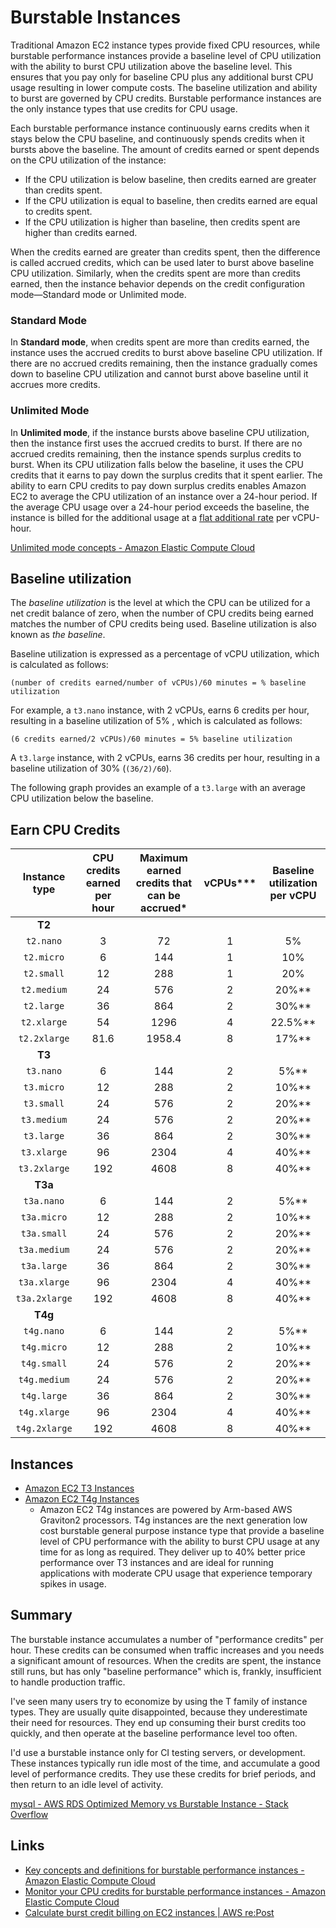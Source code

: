 # Burstable Instances

Traditional Amazon EC2 instance types provide fixed CPU resources, while burstable performance instances provide a baseline level of CPU utilization with the ability to burst CPU utilization above the baseline level. This ensures that you pay only for baseline CPU plus any additional burst CPU usage resulting in lower compute costs. The baseline utilization and ability to burst are governed by CPU credits. Burstable performance instances are the only instance types that use credits for CPU usage.

Each burstable performance instance continuously earns credits when it stays below the CPU baseline, and continuously spends credits when it bursts above the baseline. The amount of credits earned or spent depends on the CPU utilization of the instance:

- If the CPU utilization is below baseline, then credits earned are greater than credits spent.
- If the CPU utilization is equal to baseline, then credits earned are equal to credits spent.
- If the CPU utilization is higher than baseline, then credits spent are higher than credits earned.

When the credits earned are greater than credits spent, then the difference is called accrued credits, which can be used later to burst above baseline CPU utilization. Similarly, when the credits spent are more than credits earned, then the instance behavior depends on the credit configuration mode—Standard mode or Unlimited mode.

### Standard Mode

In **Standard mode**, when credits spent are more than credits earned, the instance uses the accrued credits to burst above baseline CPU utilization. If there are no accrued credits remaining, then the instance gradually comes down to baseline CPU utilization and cannot burst above baseline until it accrues more credits.

### Unlimited Mode

In **Unlimited mode**, if the instance bursts above baseline CPU utilization, then the instance first uses the accrued credits to burst. If there are no accrued credits remaining, then the instance spends surplus credits to burst. When its CPU utilization falls below the baseline, it uses the CPU credits that it earns to pay down the surplus credits that it spent earlier. The ability to earn CPU credits to pay down surplus credits enables Amazon EC2 to average the CPU utilization of an instance over a 24-hour period. If the average CPU usage over a 24-hour period exceeds the baseline, the instance is billed for the additional usage at a [flat additional rate](https://aws.amazon.com/ec2/pricing/on-demand/#T2.2FT3.2FT4g_Unlimited_Mode_Pricing) per vCPU-hour.

[Unlimited mode concepts - Amazon Elastic Compute Cloud](https://docs.aws.amazon.com/AWSEC2/latest/UserGuide/burstable-performance-instances-unlimited-mode-concepts.html)

## Baseline utilization

The _baseline utilization_ is the level at which the CPU can be utilized for a net credit balance of zero, when the number of CPU credits being earned matches the number of CPU credits being used. Baseline utilization is also known as _the baseline_.

Baseline utilization is expressed as a percentage of vCPU utilization, which is calculated as follows:

`(number of credits earned/number of vCPUs)/60 minutes = % baseline utilization`

For example, a `t3.nano` instance, with 2 vCPUs, earns 6 credits per hour, resulting in a baseline utilization of 5% , which is calculated as follows:

`(6 credits earned/2 vCPUs)/60 minutes = 5% baseline utilization`

A `t3.large` instance, with 2 vCPUs, earns 36 credits per hour, resulting in a baseline utilization of 30% (`(36/2)/60`).

The following graph provides an example of a `t3.large` with an average CPU utilization below the baseline.

## Earn CPU Credits

| Instance type | CPU credits earned per hour | Maximum earned credits that can be accrued* | vCPUs*** | Baseline utilization per vCPU |
| :-----------: | :-------------------------: | :-----------------------------------------: | :------: | :---------------------------: |
|    **T2**     |                             |                                             |          |                               |
|   `t2.nano`   |              3              |                     72                      |    1     |              5%               |
|  `t2.micro`   |              6              |                     144                     |    1     |              10%              |
|  `t2.small`   |             12              |                     288                     |    1     |              20%              |
|  `t2.medium`  |             24              |                     576                     |    2     |             20%**             |
|  `t2.large`   |             36              |                     864                     |    2     |             30%**             |
|  `t2.xlarge`  |             54              |                    1296                     |    4     |            22.5%**            |
| `t2.2xlarge`  |            81.6             |                   1958.4                    |    8     |             17%**             |
|    **T3**     |                             |                                             |          |                               |
|   `t3.nano`   |              6              |                     144                     |    2     |             5%**              |
|  `t3.micro`   |             12              |                     288                     |    2     |             10%**             |
|  `t3.small`   |             24              |                     576                     |    2     |             20%**             |
|  `t3.medium`  |             24              |                     576                     |    2     |             20%**             |
|  `t3.large`   |             36              |                     864                     |    2     |             30%**             |
|  `t3.xlarge`  |             96              |                    2304                     |    4     |             40%**             |
| `t3.2xlarge`  |             192             |                    4608                     |    8     |             40%**             |
|    **T3a**    |                             |                                             |          |                               |
|  `t3a.nano`   |              6              |                     144                     |    2     |             5%**              |
|  `t3a.micro`  |             12              |                     288                     |    2     |             10%**             |
|  `t3a.small`  |             24              |                     576                     |    2     |             20%**             |
| `t3a.medium`  |             24              |                     576                     |    2     |             20%**             |
|  `t3a.large`  |             36              |                     864                     |    2     |             30%**             |
| `t3a.xlarge`  |             96              |                    2304                     |    4     |             40%**             |
| `t3a.2xlarge` |             192             |                    4608                     |    8     |             40%**             |
|    **T4g**    |                             |                                             |          |                               |
|  `t4g.nano`   |              6              |                     144                     |    2     |             5%**              |
|  `t4g.micro`  |             12              |                     288                     |    2     |             10%**             |
|  `t4g.small`  |             24              |                     576                     |    2     |             20%**             |
| `t4g.medium`  |             24              |                     576                     |    2     |             20%**             |
|  `t4g.large`  |             36              |                     864                     |    2     |             30%**             |
| `t4g.xlarge`  |             96              |                    2304                     |    4     |             40%**             |
| `t4g.2xlarge` |             192             |                    4608                     |    8     |             40%**             |

## Instances

- [Amazon EC2 T3 Instances](https://aws.amazon.com/ec2/instance-types/t3/)
- [Amazon EC2 T4g Instances](https://aws.amazon.com/ec2/instance-types/t4/)
    - Amazon EC2 T4g instances are powered by Arm-based AWS Graviton2 processors. T4g instances are the next generation low cost burstable general purpose instance type that provide a baseline level of CPU performance with the ability to burst CPU usage at any time for as long as required. They deliver up to 40% better price performance over T3 instances and are ideal for running applications with moderate CPU usage that experience temporary spikes in usage.

## Summary

The burstable instance accumulates a number of "performance credits" per hour. These credits can be consumed when traffic increases and you needs a significant amount of resources. When the credits are spent, the instance still runs, but has only "baseline performance" which is, frankly, insufficient to handle production traffic.

I've seen many users try to economize by using the T family of instance types. They are usually quite disappointed, because they underestimate their need for resources. They end up consuming their burst credits too quickly, and then operate at the baseline performance level too often.

I'd use a burstable instance only for CI testing servers, or development. These instances typically run idle most of the time, and accumulate a good level of performance credits. They use these credits for brief periods, and then return to an idle level of activity.

[mysql - AWS RDS Optimized Memory vs Burstable Instance - Stack Overflow](https://stackoverflow.com/questions/72622547/aws-rds-optimized-memory-vs-burstable-instance)

## Links

- [Key concepts and definitions for burstable performance instances - Amazon Elastic Compute Cloud](https://docs.aws.amazon.com/AWSEC2/latest/UserGuide/burstable-credits-baseline-concepts.html)
- [Monitor your CPU credits for burstable performance instances - Amazon Elastic Compute Cloud](https://docs.aws.amazon.com/AWSEC2/latest/UserGuide/burstable-performance-instances-monitoring-cpu-credits.html)
- [Calculate burst credit billing on EC2 instances | AWS re:Post](https://repost.aws/knowledge-center/ec2-calculate-burst-credit-billing)
